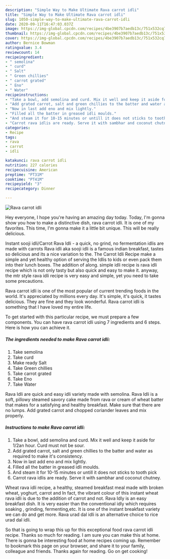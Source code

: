 ```yaml
---
description: "Simple Way to Make Ultimate Rava carrot idli"
title: "Simple Way to Make Ultimate Rava carrot idli"
slug: 1050-simple-way-to-make-ultimate-rava-carrot-idli
date: 2020-09-11T16:47:03.037Z
image: https://img-global.cpcdn.com/recipes/4be3907b7aedb13c/751x532cq70/rava-carrot-idli-recipe-main-photo.jpg
thumbnail: https://img-global.cpcdn.com/recipes/4be3907b7aedb13c/751x532cq70/rava-carrot-idli-recipe-main-photo.jpg
cover: https://img-global.cpcdn.com/recipes/4be3907b7aedb13c/751x532cq70/rava-carrot-idli-recipe-main-photo.jpg
author: Bernice Bowman
ratingvalue: 3.4
reviewcount: 14
recipeingredient:
- " semolina"
- " curd"
- " Salt"
- " Green chillies"
- " carrot grated"
- " Eno"
- " Water"
recipeinstructions:
- "Take a bowl, add semolina and curd. Mix it well and keep it aside for 1/2an hour. Curd must not be sour."
- "Add grated carrot, salt and green chillies to the batter and water as required to make it&#39;s consistency."
- "Now in last add eno and mix lightly."
- "Filled all the batter in greased idli moulds."
- "And steam it for 10-15 minutes or untill it does not sticks to tooth pick"
- "Carrot rava idlis are ready. Serve it with sambhar and coconut chutney."
categories:
- Recipe
tags:
- rava
- carrot
- idli

katakunci: rava carrot idli 
nutrition: 227 calories
recipecuisine: American
preptime: "PT31M"
cooktime: "PT41M"
recipeyield: "3"
recipecategory: Dinner

---
```



![Rava carrot idli](https://img-global.cpcdn.com/recipes/4be3907b7aedb13c/751x532cq70/rava-carrot-idli-recipe-main-photo.jpg)

Hey everyone, I hope you're having an amazing day today. Today, I'm gonna show you how to make a distinctive dish, rava carrot idli. It is one of my favorites. This time, I'm gonna make it a little bit unique. This will be really delicious.

Instant sooji idli/Carrot Rava Idli - a quick, no grind, no fermentation idlis are made with carrots Rava idli aka sooji idli is a famous indian breakfast, tastes so delicious and its a nice variation to the. The Carrot Idli Recipe make a simple and yet healthy option of serving the Idlis to kids or even pack them into their lunch boxes. The addition of along. simple idli recipe is rava idli recipe which is not only tasty but also quick and easy to make it. anyway, the mtr style rava idli recipe is very easy and simple, yet you need to take some precautions.

Rava carrot idli is one of the most popular of current trending foods in the world. It's appreciated by millions every day. It's simple, it's quick, it tastes delicious. They are fine and they look wonderful. Rava carrot idli is something that I have loved my entire life.


To get started with this particular recipe, we must prepare a few components. You can have rava carrot idli using 7 ingredients and 6 steps. Here is how you can achieve it.

<!--inarticleads1-->

##### The ingredients needed to make Rava carrot idli:

1. Take  semolina
1. Take  curd
1. Make ready  Salt
1. Take  Green chillies
1. Take  carrot grated
1. Take  Eno
1. Take  Water


Rava Idli are quick and easy idli variety made with semolina. Rava Idli is a soft, pillowy steamed savory cake made from rava or cream of wheat batter that makes for a satisfying and healthy breakfast. Make sure that there are no lumps. Add grated carrot and chopped coriander leaves and mix properly. 

<!--inarticleads2-->

##### Instructions to make Rava carrot idli:

1. Take a bowl, add semolina and curd. Mix it well and keep it aside for 1/2an hour. Curd must not be sour.
1. Add grated carrot, salt and green chillies to the batter and water as required to make it&#39;s consistency.
1. Now in last add eno and mix lightly.
1. Filled all the batter in greased idli moulds.
1. And steam it for 10-15 minutes or untill it does not sticks to tooth pick
1. Carrot rava idlis are ready. Serve it with sambhar and coconut chutney.


Wheat rava idli recipe, a healthy, steamed breakfast meal made with broken wheat, yoghurt, carrot and In fact, the vibrant colour of this instant wheat rava idli is due to the addition of carrot and not. Rava Idly is an easy breakfast dish. It is very easier than the conventional idly which requires soaking , grinding, fermenting,etc. It is one of the instant breakfast variety we can do and get more. Rava urad dal idli is an alternative choice to rice urad dal idli. 

So that is going to wrap this up for this exceptional food rava carrot idli recipe. Thanks so much for reading. I am sure you can make this at home. There is gonna be interesting food at home recipes coming up. Remember to bookmark this page on your browser, and share it to your family, colleague and friends. Thanks again for reading. Go on get cooking!
